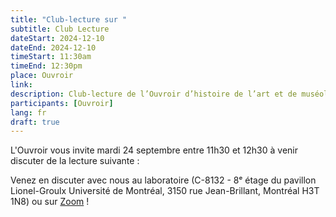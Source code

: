```yaml
---
title: "Club-lecture sur "
subtitle: Club Lecture
dateStart: 2024-12-10
dateEnd: 2024-12-10
timeStart: 11:30am
timeEnd: 12:30pm
place: Ouvroir
link:
description: Club-lecture de l’Ouvroir d’histoire de l’art et de muséologie numériques le mardi 10 décembre 2024, de 11h30 à 12h30, au C-8132 du pavillon Jean-Brillant (Université de Montréal).
participants: [Ouvroir]
lang: fr
draft: true
---
```


L'Ouvroir vous invite mardi 24 septembre entre 11h30 et 12h30 à venir discuter de la lecture suivante :

Venez en discuter avec nous au laboratoire (C-8132 - 8ᵉ étage du pavillon Lionel-Groulx Université de Montréal, 3150 rue Jean-Brillant, Montréal H3T 1N8) ou sur [Zoom](https://www.google.com/url?q=https://umontreal.zoom.us/j/82480661654?pwd%3DcUlzb09hZ3lkd2UvcmpPbTdmQkZBQT09%23success&sa=D&source=calendar&usd=2&usg=AOvVaw0SpKJeoGFBkDqcBB0fB6QS) !
